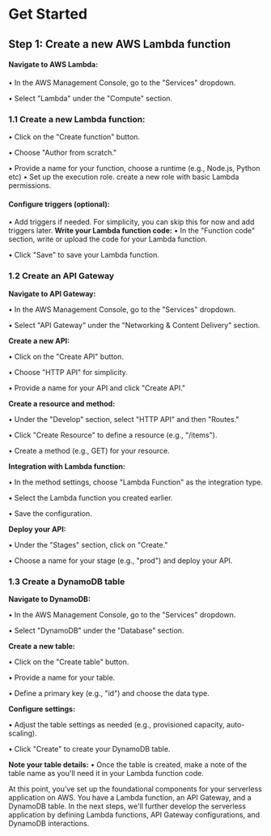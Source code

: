 # Get Started
## Step 1: Create a new AWS Lambda function
#### Navigate to AWS Lambda:
•	In the AWS Management Console, go to the "Services" dropdown.

•	Select "Lambda" under the "Compute" section.

### 1.1 Create a new Lambda function:
•	Click on the "Create function" button.

•	Choose "Author from scratch."

•	Provide a name for your function, choose a runtime (e.g., Node.js, Python etc)
• Set up the execution role. create a new role with basic Lambda permissions.

#### Configure triggers (optional):
•	Add triggers if needed. For simplicity, you can skip this for now and add triggers later.
**Write your Lambda function code:**
•	In the "Function code" section, write or upload the code for your Lambda function.

•	Click "Save" to save your Lambda function.

### 1.2 Create an API Gateway
**Navigate to API Gateway:**

•	In the AWS Management Console, go to the "Services" dropdown.

•	Select "API Gateway" under the "Networking & Content Delivery" section.

**Create a new API:**

•	Click on the "Create API" button.

•	Choose "HTTP API" for simplicity.

•	Provide a name for your API and click "Create API."

**Create a resource and method:**

•	Under the "Develop" section, select "HTTP API" and then "Routes."

•	Click "Create Resource" to define a resource (e.g., "/items").

•	Create a method (e.g., GET) for your resource.

**Integration with Lambda function:**

•	In the method settings, choose "Lambda Function" as the integration type.

•	Select the Lambda function you created earlier.

•	Save the configuration.

**Deploy your API:**

•	Under the "Stages" section, click on "Create."

•	Choose a name for your stage (e.g., "prod") and deploy your API.

### 1.3 Create a DynamoDB table
**Navigate to DynamoDB:**

•	In the AWS Management Console, go to the "Services" dropdown.

•	Select "DynamoDB" under the "Database" section.

**Create a new table:**

•	Click on the "Create table" button.

•	Provide a name for your table.

•	Define a primary key (e.g., "id") and choose the data type.

**Configure settings:**

•	Adjust the table settings as needed (e.g., provisioned capacity, auto-scaling).

•	Click "Create" to create your DynamoDB table.

**Note your table details:**
•	Once the table is created, make a note of the table name as you'll need it in your Lambda function code.

At this point, you've set up the foundational components for your serverless application on AWS. You have a Lambda function, an API Gateway, and a DynamoDB table. In the next steps, we'll further develop the serverless application by defining Lambda functions, API Gateway configurations, and DynamoDB interactions.



